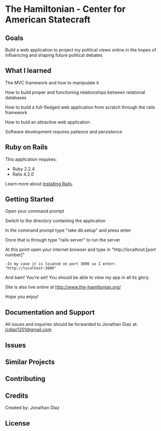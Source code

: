 The Hamiltonian - Center for American Statecraft
================

Goals
-----
Build a web application to project my political views online in the hopes of influencing and shaping future political debates

What I learned
---------------
The MVC framework and how to manipulate it 

How to build proper and functioning relationships between relational databases

How to build a full-fledged web application from scratch through the rails framework

How to buld an attractive web application 

Software development requires patience and persistence 

Ruby on Rails
-------------

This application requires:

- Ruby 2.2.4
- Rails 4.2.0

Learn more about [Installing Rails](http://railsapps.github.io/installing-rails.html).


Getting Started
---------------

Open your command prompt

Switch to the directory containing the application

In the command prompt type "rake db:setup" and press enter

Once that is through type "rails server" to run the server

At this point open your internet browser and type in "http://localhost:[port number]"
	
	-In my case it is located on port 3000 so I enter: "http://localhost:3000"

And bam! You're set! You should be able to view my app in all its glory.

Site is also live online at http://www.the-hamiltonian.org/

Hope you enjoy!

Documentation and Support
-------------------------

All issues and inquiries should be forwarded to Jonathan Diaz at: jcdiaz1201@gmail.com

Issues
-------------

Similar Projects
----------------

Contributing
------------

Credits
-------

Created by: Jonathan Diaz

License
-------
